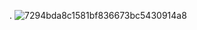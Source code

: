 .
![7294bda8c1581bf836673bc5430914a8](https://github.com/user-attachments/assets/49868629-5f8d-4969-9015-f6cccb3a1f2c)
